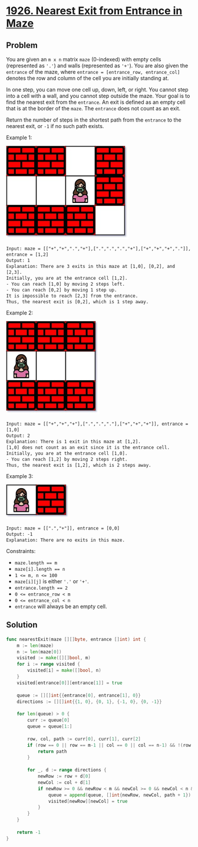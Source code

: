 # [1926. Nearest Exit from Entrance in Maze](https://leetcode.com/problems/nearest-exit-from-entrance-in-maze/)

## Problem

You are given an `m x n` matrix `maze` (0-indexed) with empty cells (represented as `'.'`) and walls (represented as `'+'`). You are also given the `entrance` of the maze, where `entrance = [entrance_row, entrance_col]` denotes the row and column of the cell you are initially standing at.

In one step, you can move one cell up, down, left, or right. You cannot step into a cell with a wall, and you cannot step outside the maze. Your goal is to find the nearest exit from the `entrance`. An exit is defined as an empty cell that is at the border of the `maze`. The `entrance` does not count as an exit.

Return the number of steps in the shortest path from the `entrance` to the nearest exit, or `-1` if no such path exists.

Example 1:

![alt text](image.png)

```
Input: maze = [["+","+",".","+"],[".",".",".","+"],["+","+","+","."]], entrance = [1,2]
Output: 1
Explanation: There are 3 exits in this maze at [1,0], [0,2], and [2,3].
Initially, you are at the entrance cell [1,2].
- You can reach [1,0] by moving 2 steps left.
- You can reach [0,2] by moving 1 step up.
It is impossible to reach [2,3] from the entrance.
Thus, the nearest exit is [0,2], which is 1 step away.
```

Example 2:

![alt text](image-1.png)

```
Input: maze = [["+","+","+"],[".",".","."],["+","+","+"]], entrance = [1,0]
Output: 2
Explanation: There is 1 exit in this maze at [1,2].
[1,0] does not count as an exit since it is the entrance cell.
Initially, you are at the entrance cell [1,0].
- You can reach [1,2] by moving 2 steps right.
Thus, the nearest exit is [1,2], which is 2 steps away.
```

Example 3:

![alt text](image-2.png)

```
Input: maze = [[".","+"]], entrance = [0,0]
Output: -1
Explanation: There are no exits in this maze.
```

Constraints:

- `maze.length == m`
- `maze[i].length == n`
- `1 <= m, n <= 100`
- `maze[i][j]` is either `'.'` or `'+'`.
- `entrance.length == 2`
- `0 <= entrance_row < m`
- `0 <= entrance_col < n`
- `entrance` will always be an empty cell.

## Solution

```go
func nearestExit(maze [][]byte, entrance []int) int {
	m := len(maze)
	n := len(maze[0])
	visited := make([][]bool, m)
	for i := range visited {
		visited[i] = make([]bool, n)
	}
	visited[entrance[0]][entrance[1]] = true

	queue := [][]int{{entrance[0], entrance[1], 0}}
	directions := [][]int{{1, 0}, {0, 1}, {-1, 0}, {0, -1}}

	for len(queue) > 0 {
		curr := queue[0]
		queue = queue[1:]

		row, col, path := curr[0], curr[1], curr[2]
		if (row == 0 || row == m-1 || col == 0 || col == n-1) && !(row == entrance[0] && col == entrance[1]) {
			return path
		}

		for _, d := range directions {
			newRow := row + d[0]
			newCol := col + d[1]
			if newRow >= 0 && newRow < m && newCol >= 0 && newCol < n && !visited[newRow][newCol] && maze[newRow][newCol] != '+' {
				queue = append(queue, []int{newRow, newCol, path + 1})
				visited[newRow][newCol] = true
			}
		}
	}

	return -1
}
```